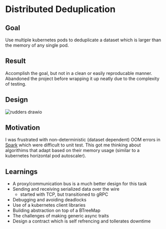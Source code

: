 # Distributed Deduplication

## Goal
Use multiple kubernetes pods to deduplicate a dataset which is larger than the memory of any single pod.

## Result
Accomplish the goal, but not in a clean or easily reproducable manner.  Abandoned the project before wrapping it up neatly due to the complexity of testing.

## Design

![rudders drawio](https://user-images.githubusercontent.com/13628629/146095452-d9bb7e5c-773c-4134-b38e-f4f93248e21a.png)


## Motivation

I was frustrated with non-deterministic (dataset dependent) OOM errors in [Spark](https://spark.apache.org/docs/latest/) which were difficult to unit test.  This got me thinking about algorithims that adapt based on their memory usage (similar to a kubernetes horizontal pod autoscaler).

## Learnings

* A proxy/communication bus is a much better design for this task
* Sending and receiving serialized data over the wire
  * started with TCP, but transitioned to gRPC
* Debugging and avoiding deadlocks
* Use of a kubernetes client libraries
* Building abstraction on top of a BTreeMap
* The challenges of making generic async traits
* Design a contract which is self refrencing and tollerates downtime
